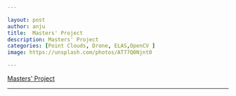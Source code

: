 ```yaml
---

layout: post
author: anju
title:  Masters' Project
description: Masters' Project
categories: [Point Clouds, Drone, ELAS,OpenCV ]
image: https://unsplash.com/photos/AT77Q0Njnt0

---
```

[Masters' Project](https://github.com/anjugopinath/Masters_Project)


---



